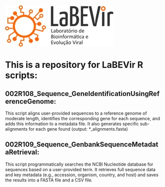

![](/LaBEVirLogo.png)



# This is a repository for LaBEVir R scripts:




## 002R108_Sequence_GeneIdentificationUsingReferenceGenome: 
This script aligns user-provided sequences to a reference genome of moderate length, 
identifies the corresponding gene for each sequence, and adds this information to a metadata file. It also generates specific sub-alignments 
for each gene found (output: *_alignments.fasta)

## 002R109_Sequence_GenbankSequenceMetadataRetrieval:
This script programmatically searches the NCBI Nucleotide database for sequences based on a user-provided term. It retrieves full sequence 
data and key metadata (e.g., accession, organism, country, and host) and saves the results into a FASTA file and a CSV file.
